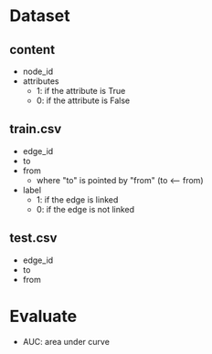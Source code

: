 # Dataset
## content
* node_id
* attributes
    + 1: if the attribute is True
    + 0: if the attribute is False
## train.csv
* edge_id
* to
* from
    + where "to" is pointed by "from" (to <-- from)
* label
    + 1: if the edge is linked
    + 0: if the edge is not linked
## test.csv
* edge_id
* to
* from


# Evaluate
* AUC: area under curve
